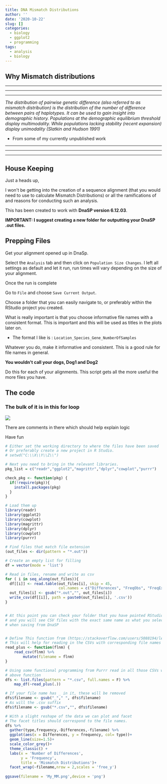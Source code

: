 ```yaml
---
title: DNA Mismatch Distributions
author: ''
date: '2020-10-22'
slug: []
categories:
  - biology
  - ggplot2
  - programming
tags:
  - analysis
  - biology
---
```



## Why Mismatch distributions

***
***
***
*The distribution of pairwise genetic difference (also referred to as mismatch distribution)  is the distribution of the number of difference between pairs of haplotypes. It can be used to gain insight into demographic history. Populations at the demographic equilibrium threshold display multimodality. While populations lacking stability (recent expansion) display unimodality (Slatkin and Hudson 1991)*

- From some of my currently unpublished work 


***
***
***

## House Keeping 

Just a heads up, 


I won't be getting into the creation of a sequence alignment (that you would need to use to calculate Mismatch Distributions) or all the ramifications of and reasons for conducting such an analysis. 


This has been created to work with  **DnaSP version 6.12.03**.


**IMPORTANT: I suggest creating a new folder for outputting your DnaSP .out files.**

## Prepping Files

Get your alignment opened up in DnaSp. 


Select the `Analysis` tab and then click on `Population Size Changes`. 
I left all settings as default and let it run, run times will vary depending on the size of your
alignment. 


Once the run is complete

Go to `File` and choose `Save Current Output`.

Choose a folder that you can easily navigate to, or preferably within the RStudio project you
created. 

What is really important is that you choose informative file names with a consistent format. 
This is important and this will be used as titles in the plots later on. 

 - The format I like is : `Location_Species_Gene_NumberOfSamples`
 
Whatever you do, make it informative and consistent. This is a good rule for file names in 
general. 

**You wouldn't call your dogs, Dog1 and Dog2** 


Do this for each of your alignments. This script gets all the more useful the more files you have.



## The code

### The bulk of it is in this for loop

![](/post/2020-10-22-visualising-dna-mismatch-distributions/dnasploop.png)






There are comments in there which should help explain logic

Have fun


```r
# Either set the working directory to where the files have been saved
# Or preferably create a new project in R Studio. 
# setwd("C:\\X\\Y\\Z\\")

# Next you need to bring in the relevant libraries. 
pkg_list = c("readr","ggplot2","magrittr","dplyr","cowplot","purrr")

check_pkg <- function(pkg) {
  if(!require(pkg)){
    install.packages(pkg)
  }
}

# Load them up
library(readr)
library(ggplot2)
library(cowplot)
library(magrittr)
library(dplyr)
library(cowplot)
library(purrr)

# Find files that match file extension
(out_files <- dir(pattern = "*.out"))

# Create an empty list for filling
df = vector(mode = 'list')

# Read in files, rename and write as csv
for ( i in seq_along(out_files)){
  df[[i]] <- read.table(out_files[i], skip = 45, 
                        col.names = c("Differences", "FreqObs", "FreqExp"))
  out_files[i] <- gsub("*.out","", out_files[i])
  write_csv(df[[i]], path = paste0(out_files[i], '.csv'))
}


# At this point you can check your folder that you have pointed RStudio to
# and you will see CSV files with the exact same name as what you selected 
# when saving from DnaSP


# Define This function from (https://stackoverflow.com/users/5088194/leerssej)
# This will help for reading in the CSVs with corresponding file names
read_plus <- function(flnm) {
    read_csv(flnm) %>% 
        mutate(filename = flnm)
}

# Using some functional programming from Purrr read in all those CSVs with the
# above function
dfs <- list.files(pattern = "*.csv", full.names = F) %>% 
    map_df(~read_plus(.))

# If your file name has _ in it, these will be removed
dfs$filename <- gsub("_"," ", dfs$filename)
# As will the .csv suffix
dfs$filename <- gsub("*.csv","", dfs$filename)

# With a slight reshape of the data we can plot and facet
# The facet titles should correspond to the file names. 
dfs %>% 
  gather(type,frequency,-Differences,-filename) %>% 
  ggplot(aes(x = Differences, y = frequency, col= type))+
  geom_line(size=1.5)+
  scale_color_grey()+
  theme_classic() +
  labs(x = 'Number of Differences',
       y = 'Frequency',
       title = 'Mismatch Distributions')+
  facet_wrap(~filename,nrow = 2,scales = 'free_y')
 
ggsave(filename = 'My_MM.png',device = 'png')
```
